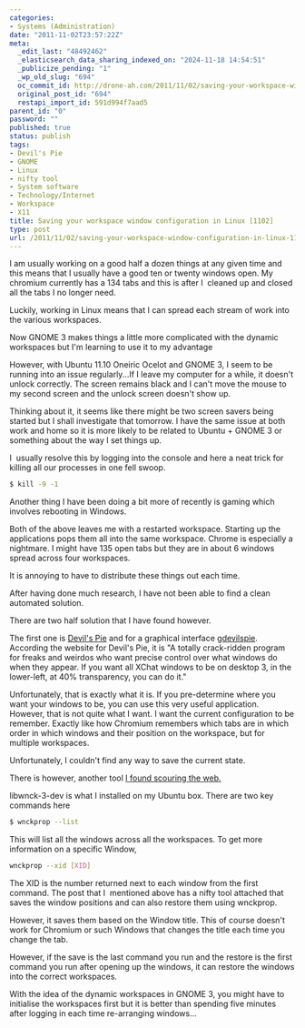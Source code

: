 ```yaml
---
categories:
- Systems (Administration)
date: "2011-11-02T23:57:22Z"
meta:
  _edit_last: "48492462"
  _elasticsearch_data_sharing_indexed_on: "2024-11-18 14:54:51"
  _publicize_pending: "1"
  _wp_old_slug: "694"
  oc_commit_id: http://drone-ah.com/2011/11/02/saving-your-workspace-window-configuration-in-linux-1102/1320278245
  original_post_id: "694"
  restapi_import_id: 591d994f7aad5
parent_id: "0"
password: ""
published: true
status: publish
tags:
- Devil's Pie
- GNOME
- Linux
- nifty tool
- System software
- Technology/Internet
- Workspace
- X11
title: Saving your workspace window configuration in Linux [1102]
type: post
url: /2011/11/02/saving-your-workspace-window-configuration-in-linux-1102/
---
```


I am usually working on a good half a dozen things at any given time and this
means that I usually have a good ten or twenty windows open. My chromium
currently has a 134 tabs and this is after I  cleaned up and closed all the tabs
I no longer need.

Luckily, working in Linux means that I can spread each stream of work into the
various workspaces.

Now GNOME 3 makes things a little more complicated with the dynamic workspaces
but I'm learning to use it to my advantage

However, with Ubuntu 11.10 Oneiric Ocelot and GNOME 3, I seem to be running into
an issue regularly...If I leave my computer for a while, it doesn't unlock
correctly. The screen remains black and I can't move the mouse to my second
screen and the unlock screen doesn't show up.

<!--more-->

Thinking about it, it seems like there might be two screen savers being started
but I shall investigate that tomorrow. I have the same issue at both work and
home so it is more likely to be related to Ubuntu + GNOME 3 or something about
the way I set things up.

I  usually resolve this by logging into the console and here a neat trick for
killing all our processes in one fell swoop.

```bash
$ kill -9 -1
```

Another thing I have been doing a bit more of recently is gaming which involves
rebooting in Windows.

Both of the above leaves me with a restarted workspace. Starting up the
applications pops them all into the same workspace. Chrome is especially a
nightmare. I might have 135 open tabs but they are in about 6 windows spread
across four workspaces.

It is annoying to have to distribute these things out each time.

After having done much research, I have not been able to find a clean automated
solution.

There are two half solution that I have found however.

The first one is [Devil's Pie](http://live.gnome.org/DevilsPie "Devil's Pie")
and for a graphical interface
[gdevilspie](http://code.google.com/p/gdevilspie/ "gdevilspie"). According the
website for Devil's Pie, it is "A totally crack-ridden program for freaks and
weirdos who want precise control over what windows do when they appear. If you
want all XChat windows to be on desktop 3, in the lower-left, at 40%
transparency, you can do it."

Unfortunately, that is exactly what it is. If you pre-determine where you want
your windows to be, you can use this very useful application. However, that is
not quite what I want. I want the current configuration to be remember. Exactly
like how Chromium remembers which tabs are in which order in which windows and
their position on the workspace, but for multiple workspaces.

Unfortunately, I couldn't find any way to save the current state.

There is however, another tool
[I found scouring the web.](http://thialfihar.org/projects/window_position_session/ "Window Position Session")

[](http://thialfihar.org/projects/window_position_session/ "Window Position Session")libwnck-3-dev
is what I installed on my Ubuntu box. There are two key commands here

```bash
$ wnckprop --list
```

This will list all the windows across all the workspaces. To get more
information on a specific Window,

```bash
wnckprop --xid [XID]
```

The XID is the number returned next to each window from the first command. The
post that I  mentioned above has a nifty tool attached that saves the window
positions and can also restore them using wnckprop.

However, it saves them based on the Window title. This of course doesn't work
for Chromium or such Windows that changes the title each time you change the
tab.

However, if the save is the last command you run and the restore is the first
command you run after opening up the windows, it can restore the windows into
the correct workspaces.

With the idea of the dynamic workspaces in GNOME 3, you might have to initialise
the workspaces first but it is better than spending five minutes after logging
in each time re-arranging windows...

